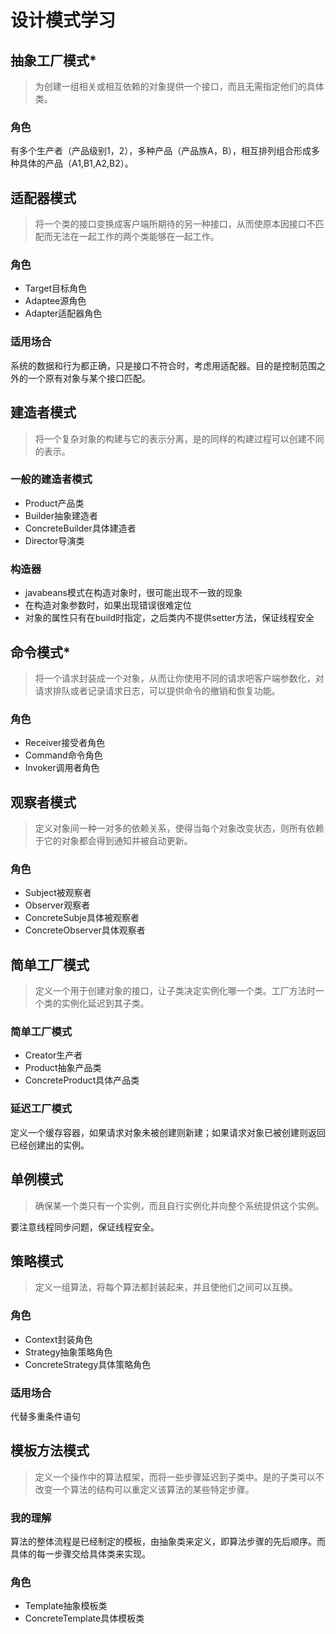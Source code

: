 # 设计模式学习 #

## 抽象工厂模式*
> 为创建一组相关或相互依赖的对象提供一个接口，而且无需指定他们的具体类。

### 角色
有多个生产者（产品级别1，2），多种产品（产品族A，B），相互排列组合形成多种具体的产品（A1,B1,A2,B2）。

## 适配器模式
> 将一个类的接口变换成客户端所期待的另一种接口，从而使原本因接口不匹配而无法在一起工作的两个类能够在一起工作。

### 角色
- Target目标角色
- Adaptee源角色
- Adapter适配器角色

### 适用场合
系统的数据和行为都正确，只是接口不符合时，考虑用适配器。目的是控制范围之外的一个原有对象与某个接口匹配。

## 建造者模式
> 将一个复杂对象的构建与它的表示分离，是的同样的构建过程可以创建不同的表示。

### 一般的建造者模式
- Product产品类
- Builder抽象建造者
- ConcreteBuilder具体建造者
- Director导演类

### 构造器
- javabeans模式在构造对象时，很可能出现不一致的现象
- 在构造对象参数时，如果出现错误很难定位
- 对象的属性只有在build时指定，之后类内不提供setter方法，保证线程安全

## 命令模式*
> 将一个请求封装成一个对象，从而让你使用不同的请求吧客户端参数化，对请求排队或者记录请求日志，可以提供命令的撤销和恢复功能。

### 角色
- Receiver接受者角色
- Command命令角色
- Invoker调用者角色

## 观察者模式
> 定义对象间一种一对多的依赖关系，使得当每个对象改变状态，则所有依赖于它的对象都会得到通知并被自动更新。

### 角色
- Subject被观察者
- Observer观察者
- ConcreteSubje具体被观察者
- ConcreteObserver具体观察者

## 简单工厂模式
> 定义一个用于创建对象的接口，让子类决定实例化哪一个类。工厂方法时一个类的实例化延迟到其子类。

### 简单工厂模式
- Creator生产者
- Product抽象产品类
- ConcreteProduct具体产品类

### 延迟工厂模式
定义一个缓存容器，如果请求对象未被创建则新建；如果请求对象已被创建则返回已经创建出的实例。

## 单例模式
> 确保某一个类只有一个实例，而且自行实例化并向整个系统提供这个实例。

要注意线程同步问题，保证线程安全。

## 策略模式
> 定义一组算法，将每个算法都封装起来，并且使他们之间可以互换。

### 角色
- Context封装角色
- Strategy抽象策略角色
- ConcreteStrategy具体策略角色

### 适用场合
代替多重条件语句

## 模板方法模式
> 定义一个操作中的算法框架，而将一些步骤延迟到子类中。是的子类可以不改变一个算法的结构可以重定义该算法的某些特定步骤。

### 我的理解
算法的整体流程是已经制定的模板，由抽象类来定义，即算法步骤的先后顺序。而具体的每一步骤交给具体类来实现。

### 角色
- Template抽象模板类
- ConcreteTemplate具体模板类
